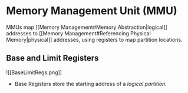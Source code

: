 # Memory Management Unit (MMU)

MMUs map [[Memory Management#Memory Abstraction|logical]] addresses to [[Memory Management#Referencing Physical Memory|physical]] addresses, using registers to map partition locations.

## Base and Limit Registers

![[BaseLimitRegs.png]]

- Base Registers store the starting address of a *logical partition.*